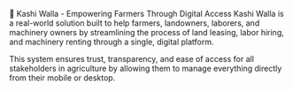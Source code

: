 
🌾 Kashi Walla - Empowering Farmers Through Digital Access
Kashi Walla is a real-world solution built to help farmers, landowners, laborers, and machinery owners by streamlining the process of land leasing, labor hiring, and machinery renting through a single, digital platform.

This system ensures trust, transparency, and ease of access for all stakeholders in agriculture by allowing them to manage everything directly from their mobile or desktop.

